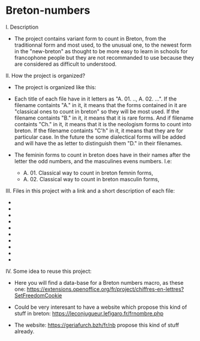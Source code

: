 # Breton-numbers
I. Description 

- The project contains variant form to count in Breton, from the traditionnal form and most used, to the unusual one,
  to the newest form in the "new-breton" as thought to be more easy to learn in schools for francophone people but they are not recommanded to use because they are considered as difficult to understood.

II. How the project is organized?

* The project is organized like this:
- Each title of each file have in it letters as "A. 01. .., A. 02. ...". 
  If the filename containts "A." in it, it means that the forms contained in it are "classical ones to count in breton" so they will be most used.
  If the filename containts "B." in it, it means that it is rare forms.
  And if filename containts "Ch." in it, it means that it is the neologism forms to count into breton.
  If the filename containts "C'h" in it, it means that they are for particular case.
  In the future the some dialectical forms will be added and will have the as letter to distinguish them "D." in their filenames.
 

- The feminin forms to count in breton does have in their names after the letter the odd numbers, and the masculines evens numbers.
  I.e: 
    - A. 01. Classical way to count in breton femnin forms,
    - A. 02. Classical way to count in breton masculin forms,

III. Files in this project with a link and a short description of each file:

- 
- 
- 
- 
- 
- 
- 
- 
- 
- 


IV. Some idea to reuse this project:

- Here you will find a data-base for a Breton numbers macro, as these one: https://extensions.openoffice.org/fr/project/chiffres-en-lettres?SetFreedomCookie

- Could be very interesant to have a website which propose this kind of stuff in breton: https://leconjugueur.lefigaro.fr/frnombre.php

- The website: https://geriafurch.bzh/fr/nb propose this kind of stuff already.
